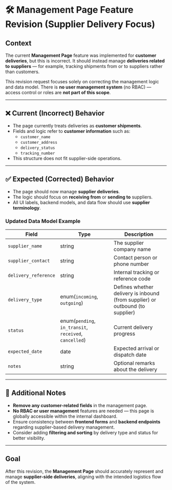 # 🛠️ Management Page Feature Revision (Supplier Delivery Focus)

## Context

The current **Management Page** feature was implemented for **customer deliveries**, but this is incorrect.
It should instead manage **deliveries related to suppliers** — for example, tracking shipments from or to suppliers rather than customers.

This revision request focuses solely on correcting the management logic and data model.
There is **no user management system** (no RBAC) — access control or roles are **not part of this scope**.

---

## ❌ Current (Incorrect) Behavior

- The page currently treats deliveries as **customer shipments**.
- Fields and logic refer to **customer information** such as:
  - `customer_name`
  - `customer_address`
  - `delivery_status`
  - `tracking_number`
- This structure does not fit supplier-side operations.

---

## ✅ Expected (Corrected) Behavior

- The page should now manage **supplier deliveries**.
- The logic should focus on **receiving from** or **sending to** suppliers.
- All UI labels, backend models, and data flow should use **supplier terminology**.

### Updated Data Model Example

| Field                | Type                                                   | Description                                                                   |
| -------------------- | ------------------------------------------------------ | ----------------------------------------------------------------------------- |
| `supplier_name`      | string                                                 | The supplier company name                                                     |
| `supplier_contact`   | string                                                 | Contact person or phone number                                                |
| `delivery_reference` | string                                                 | Internal tracking or reference code                                           |
| `delivery_type`      | enum(`incoming`, `outgoing`)                           | Defines whether delivery is inbound (from supplier) or outbound (to supplier) |
| `status`             | enum(`pending`, `in_transit`, `received`, `cancelled`) | Current delivery progress                                                     |
| `expected_date`      | date                                                   | Expected arrival or dispatch date                                             |
| `notes`              | string                                                 | Optional remarks about the delivery                                           |

---

## 🧩 Additional Notes

- **Remove any customer-related fields** in the management page.
- **No RBAC or user management** features are needed — this page is globally accessible within the internal dashboard.
- Ensure consistency between **frontend forms** and **backend endpoints** regarding supplier-based delivery management.
- Consider adding **filtering and sorting** by delivery type and status for better visibility.

---

## Goal

After this revision, the **Management Page** should accurately represent and manage **supplier-side deliveries**, aligning with the intended logistics flow of the system.
